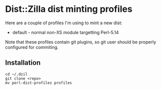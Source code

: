 # Dist::Zilla dist minting profiles

Here are a couple of profiles I'm using to mint a new dist:

- default - normal non-XS module targetting Perl-5.14

Note that these profiles contain git plugins, so git user should be properly
configured for commiting.

## Installation

```
cd ~/.dzil
git clone <repo>
mv perl-dist-profiles profiles
```

